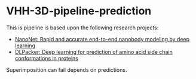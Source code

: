 # VHH-3D-pipeline-prediction

This is pipeline is based upon the following research projects:


*   [NanoNet: Rapid and accurate end-to-end nanobody modeling by deep learning](https://www.frontiersin.org/journals/immunology/articles/10.3389/fimmu.2022.958584/full)
*   [DLPacker: Deep learning for prediction of amino acid side chain conformations in proteins](https://onlinelibrary.wiley.com/doi/10.1002/prot.26311)

Superimposition can fail depends on predictions.
